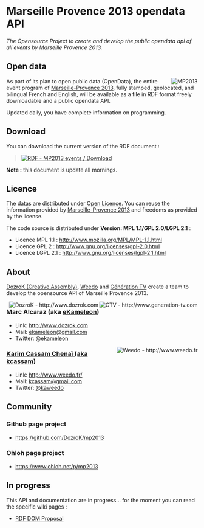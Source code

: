 # Marseille Provence 2013 opendata API

_The Opensource Project to create and develop the public opendata api of all events by Marseille Provence 2013._

## Open data

<a href="http://www.mp2013.fr"><img src="https://raw.github.com/DozroK/mp2013/master/images/logo.png" alt="MP2013" title="MP2013" align="right" /></a>
As part of its plan to open public data (OpenData), the entire event program of [Marseille-Provence 2013](http://www.mp2013.fr), fully stamped, geolocated, and bilingual French and English, will be available as a file in RDF format freely downloadable and a public opendata API.

Updated daily, you have complete information on programming.

## Download

You can download the current version of the RDF document :

><a href="http://api.mp2013.fr/rdf" title="RDF - MP2013 events"> <img border="0" src="http://www.w3.org/RDF/icons/rdf_w3c_button.32" alt="RDF - MP2013 events / Download"/></a>

**Note :** this document is update all mornings.

## Licence

The datas are distributed under [Open Licence](http://www.data.gouv.fr/Licence-Ouverte-Open-Licence). You can reuse the information provided by [Marseille-Provence 2013](http://www.mp2013.fr) and freedoms as provided by the license.

The code source is distributed under **Version: MPL 1.1/GPL 2.0/LGPL 2.1** :

* Licence MPL 1.1 : http://www.mozilla.org/MPL/MPL-1.1.html
* Licence GPL 2 : http://www.gnu.org/licenses/gpl-2.0.html
* Licence LGPL 2.1 : http://www.gnu.org/licenses/lgpl-2.1.html

## About

[DozroK (Creative Assembly)](http://www.dozrok.com/), [Weedo](http://www.weedo.fr/) and [Génération TV](http://www.generation-tv.com/) create a team to develop the opensource API of Marseille Provence 2013.

<a href="http://www.generation-tv.com"><img src="https://raw.github.com/DozroK/mp2013/master/images/gtv-logo.png" alt="GTV - http://www.generation-tv.com" title="Génération TV (GTV)" align="right" /></a><a href="http://www.dozrok.com"><img src="https://raw.github.com/DozroK/mp2013/master/images/dozrok-logo.png" alt="DozroK - http://www.dozrok.com" title="DozroK - Creative Assembly" align="right" /></a>
### Marc Alcaraz (aka [eKameleon](https://github.com/ekameleon))
* Link: http://www.dozrok.com
* Mail: ekameleon@gmail.com
* Twitter: [@ekameleon](https://twitter.com/ekameleon)

<a href="http://www.weedo.fr"><img src="https://raw.github.com/DozroK/mp2013/master/images/weedo-logo.png" alt="Weedo - http://www.weedo.fr" title="Weedo" align="right" />
### Karim Cassam Chenaï (aka [kcassam](https://github.com/kcassam))
* Link: http://www.weedo.fr/
* Mail: kcassam@gmail.com
* Twitter: [@kaweedo](https://twitter.com/kaweedo)


## Community

### Github page project
* https://github.com/DozroK/mp2013

### Ohloh page project
 * https://www.ohloh.net/p/mp2013

## In progress

This API and documentation are in progress… for the moment you can read the specific wiki pages :
* [RDF DOM Proposal](https://github.com/DozroK/mp2013/wiki/RDF---DOM-Proposal)
